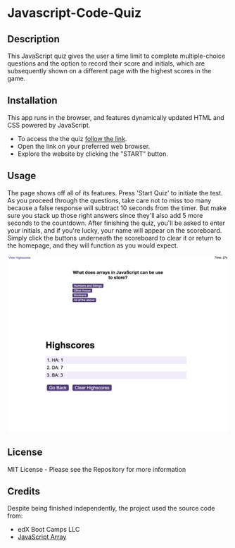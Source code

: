# Javascript-Code-Quiz

## Description

This JavaScript quiz gives the user a time limit to complete multiple-choice questions and the option to record their score and initials, which are subsequently shown on a different page with the highest scores in the game.

## Installation

This app runs in the browser, and features dynamically updated HTML and CSS powered by JavaScript.

- To access the the quiz [follow the link]().
- Open the link on your preferred web browser.
- Explore the website by clicking the "START" button.


## Usage

The page shows off all of its features. Press 'Start Quiz' to initiate the test. As you proceed through the questions, take care not to miss too many because a false response will subtract 10 seconds from the timer. But make sure you stack up those right answers since they'll also add 5 more seconds to the countdown. After finishing the quiz, you'll be asked to enter your initials, and if you're lucky, your name will appear on the scoreboard. Simply click the buttons underneath the scoreboard to clear it or return to the homepage, and they will function as you would expect. 

![Question Page](assets/images/Screenshot1.png)
![High Score](assets/images/Screenshot.png)

## License

MIT License - Please see the Repository for more information

## Credits

Despite being finished independently, the project used the source code from:

- edX Boot Camps LLC
- [JavaScript Array](https://www.javascripttutorial.net/javascript-array-foreach/)